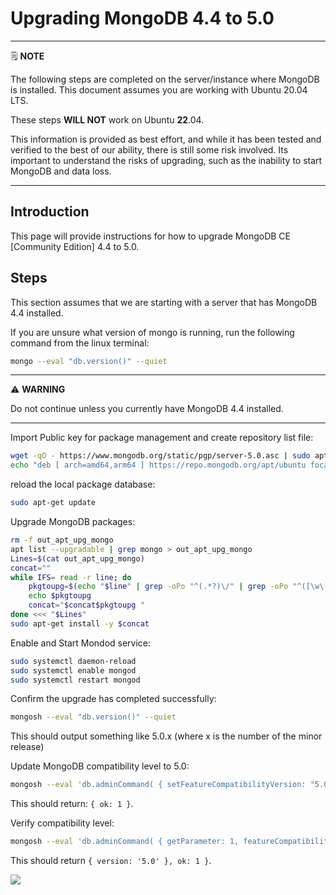 # Upgrading MongoDB 4.4 to 5.0

---
🗒️ **NOTE**

The following steps are completed on the server/instance where MongoDB is installed. This document assumes you are working with Ubuntu 20.04 LTS.

These steps **WILL NOT** work on Ubuntu **22**.04.

This information is provided as best effort, and while it has been tested and verified to the best of our ability, there is still some risk involved. Its important to understand the risks of upgrading, such as the inability to start MongoDB and data loss.

---

## Introduction

This page will provide instructions for how to upgrade MongoDB CE [Community Edition] 4.4 to 5.0.

## Steps

This section assumes that we are starting with a server that has MongoDB 4.4 installed.

If you are unsure what version of mongo is running, run the following command from the linux terminal:

```sh
mongo --eval "db.version()" --quiet

```

---
⚠️ **WARNING**

Do not continue unless you currently have MongoDB 4.4 installed.

---

Import Public key for package management and create repository list file:

```sh
wget -qO - https://www.mongodb.org/static/pgp/server-5.0.asc | sudo apt-key add -
echo "deb [ arch=amd64,arm64 ] https://repo.mongodb.org/apt/ubuntu focal/mongodb-org/5.0 multiverse" | sudo tee /etc/apt/sources.list.d/mongodb-org-5.0.list

```

reload the local package database: 

```sh
sudo apt-get update

```

Upgrade MongoDB packages:

```sh
rm -f out_apt_upg_mongo
apt list --upgradable | grep mongo > out_apt_upg_mongo
Lines=$(cat out_apt_upg_mongo)
concat=""
while IFS= read -r line; do
    pkgtoupg=$(echo "$line" | grep -oPo "^(.*?)\/" | grep -oPo "^([\w\-]+)")
    echo $pkgtoupg
    concat="$concat$pkgtoupg "
done <<< "$Lines"
sudo apt-get install -y $concat

```

Enable and Start Mondod service:

```sh
sudo systemctl daemon-reload
sudo systemctl enable mongod
sudo systemctl restart mongod

```

Confirm the upgrade has completed successfully:

```sh
mongosh --eval "db.version()" --quiet

```

This should output something like 5.0.x (where x is the number of the minor release)

Update MongoDB compatibility level to 5.0:

```sh
mongosh --eval 'db.adminCommand( { setFeatureCompatibilityVersion: "5.0" } )' --quiet

```

This should return: `{ ok: 1 }`.

Verify compatibility level:

```sh
mongosh --eval 'db.adminCommand( { getParameter: 1, featureCompatibilityVersion: 1 } )' --quiet

```

This should return `{ version: '5.0' }, ok: 1 }`.

<img src="https://telem.geek4u.net/img/poc/1x1.png?page=upgrading-mongodb-44-50">

